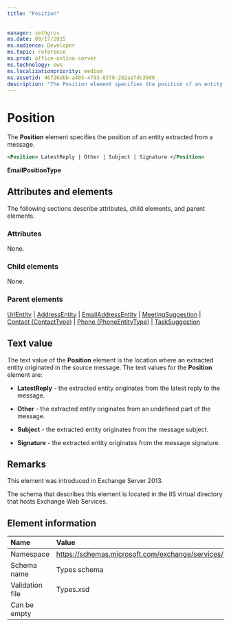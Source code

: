 ```yaml
---
title: "Position"
 
 
manager: sethgros
ms.date: 09/17/2015
ms.audience: Developer
ms.topic: reference
ms.prod: office-online-server
ms.technology: ews
ms.localizationpriority: medium
ms.assetid: 46726ebb-a403-4793-8378-282aa7dc39d0
description: "The Position element specifies the position of an entity extracted from a message."
---
```


# Position

The **Position** element specifies the position of an entity extracted from a message. 
  
```XML
<Position> LatestReply | Other | Subject | Signature </Position>
```

 **EmailPositionType**
## Attributes and elements

The following sections describe attributes, child elements, and parent elements.
  
### Attributes

None.
  
### Child elements

None.
  
### Parent elements

[UrlEntity](urlentity.md) | [AddressEntity](addressentity.md) | [EmailAddressEntity](emailaddressentity.md) | [MeetingSuggestion](meetingsuggestion.md) | [Contact (ContactType)](contact-contacttype.md) | [Phone (PhoneEntityType)](phone-phoneentitytype.md) | [TaskSuggestion](tasksuggestion.md)
  
## Text value

The text value of the **Position** element is the location where an extracted entity originated in the source message. The text values for the **Position** element are: 
  
- **LatestReply** - the extracted entity originates from the latest reply to the message. 
    
- **Other** - the extracted entity originates from an undefined part of the message. 
    
- **Subject** - the extracted entity originates from the message subject. 
    
- **Signature** - the extracted entity originates from the message signature. 
    
## Remarks

This element was introduced in Exchange Server 2013.
  
The schema that describes this element is located in the IIS virtual directory that hosts Exchange Web Services.
  
## Element information

|**Name**|**Value**|
|:-----|:-----|
|Namespace  <br/> |https://schemas.microsoft.com/exchange/services/2006/types  <br/> |
|Schema name  <br/> |Types schema  <br/> |
|Validation file  <br/> |Types.xsd  <br/> |
|Can be empty  <br/> ||
   

